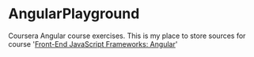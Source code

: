 # AngularPlayground
Coursera Angular course exercises.
This is my place to store sources for course '[Front-End JavaScript Frameworks: Angular](https://www.coursera.org/learn/angular/home/welcome)'
